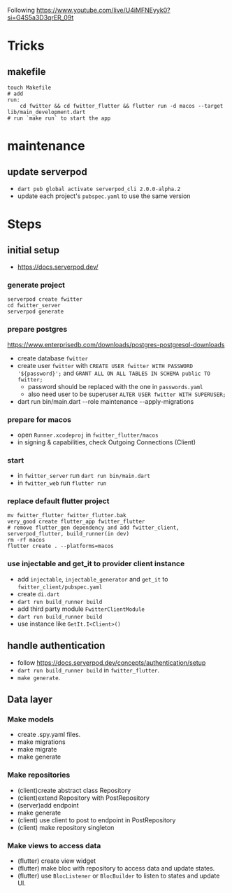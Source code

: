 Following https://www.youtube.com/live/U4iMFNEyyk0?si=G4S5a3D3qrER_09t

# Tricks
## makefile
```
touch Makefile
# add 
run: 
	cd fwitter && cd fwitter_flutter && flutter run -d macos --target lib/main_development.dart
# run `make run` to start the app
```

# maintenance
## update serverpod
- `dart pub global activate serverpod_cli 2.0.0-alpha.2`
- update each project's `pubspec.yaml` to use the same version

# Steps
## initial setup
- https://docs.serverpod.dev/

### generate project
```
serverpod create fwitter
cd fwitter_server 
serverpod generate
```

### prepare postgres
https://www.enterprisedb.com/downloads/postgres-postgresql-downloads
- create database `fwitter`
- create user `fwitter` with `CREATE USER fwitter WITH PASSWORD '${password}';` and `GRANT ALL ON ALL TABLES IN SCHEMA public TO fwitter;`
  - password should be replaced with the one in `passwords.yaml`
  - also need user to be superuser `ALTER USER fwitter WITH SUPERUSER;`
- dart run bin/main.dart --role maintenance --apply-migrations 

### prepare for macos
- open `Runner.xcodeproj` in `fwitter_flutter/macos`
- in signing & capabilities, check Outgoing Connections (Client)

### start
- in `fwitter_server` run `dart run bin/main.dart`
- in `fwitter_web` run `flutter run`


### replace default flutter project
```
mv fwitter_flutter fwitter_flutter.bak
very_good create flutter_app fwitter_flutter
# remove flutter_gen dependency and add fwitter_client, serverpod_flutter, build_runner(in dev)
rm -rf macos
flutter create . --platforms=macos
```

### use injectable and get_it to provider client instance
- add `injectable`, `injectable_generator` and `get_it` to `fwitter_client/pubspec.yaml`
- create `di.dart`
- `dart run build_runner build`
- add third party module `FwitterClientModule`
- `dart run build_runner build`
- use instance like `GetIt.I<Client>()`

## handle authentication
- follow https://docs.serverpod.dev/concepts/authentication/setup
- `dart run build_runner build` in `fwitter_flutter`.
- `make generate`.

## Data layer
### Make models
- create .spy.yaml files.
- make migrations
- make migrate
- make generate

### Make repositories
- (client)create abstract class Repository
- (client)extend Repository with PostRepository
- (server)add endpoint
- make generate
- (client) use client to post to endpoint in PostRepository
- (client) make repository singleton

### Make views to access data
- (flutter) create view widget
- (flutter) make bloc with repository to access data and update states.
- (flutter) use `BlocListener` or `BlocBuilder` to listen to states and update UI.